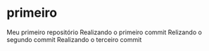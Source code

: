 # primeiro
 Meu primeiro repositório
Realizando o primeiro commit 
Relizando o segundo commit
Realizando o terceiro commit
